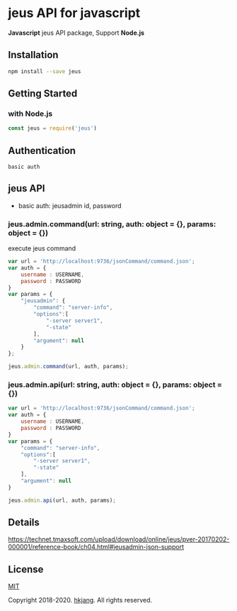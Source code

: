 # jeus API for javascript

**Javascript** jeus API package, Support **Node.js**

## Installation

```bash
npm install --save jeus
```

## Getting Started

### with Node.js

```javascript
const jeus = require('jeus')

```

## Authentication

```
basic auth
```

## jeus API

* basic auth: jeusadmin id, password

### jeus.admin.command(url: string, auth: object = {}, params: object = {})

execute jeus command 

```javascript
var url = 'http://localhost:9736/jsonCommand/command.json';
var auth = {
    username : USERNAME,
    password : PASSWORD
}
var params = {
    "jeusadmin": {
        "command": "server-info",
        "options":[
            "-server server1",
            "-state"
        ],
        "argument": null
    }
};

jeus.admin.command(url, auth, params);
```
### jeus.admin.api(url: string, auth: object = {}, params: object = {})

```javascript
var url = 'http://localhost:9736/jsonCommand/command.json';
var auth = {
    username : USERNAME,
    password : PASSWORD
}
var params = {
    "command": "server-info",
    "options":[
        "-server server1",
        "-state"
    ],
    "argument": null
}

jeus.admin.api(url, auth, params);
```
## Details 
https://technet.tmaxsoft.com/upload/download/online/jeus/pver-20170202-000001/reference-book/ch04.html#jeusadmin-json-support

## License

[MIT](https://github.com/hkjang/jeus/blob/master/LICENSE)

Copyright 2018-2020. [hkjang](https://github.com/hkjang). All rights reserved.
